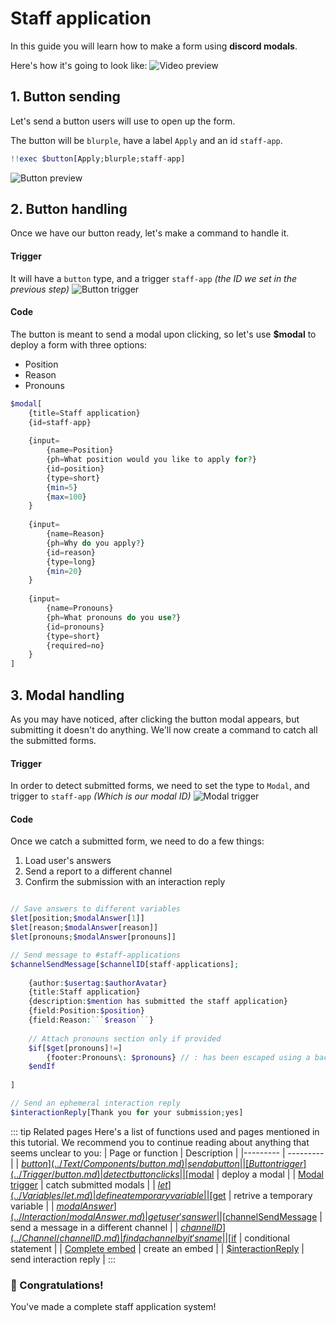 # Staff application
In this guide you will learn how to make a form using **discord modals**.

Here's how it's going to look like:
![Video preview](https://cdn.discordapp.com/attachments/957286111250624552/1100134419131531304/staff-app.gif)

## 1. Button sending
Let's send a button users will use to open up the form.

The button will be `blurple`, have a label `Apply` and an id `staff-app`.
```php
!!exec $button[Apply;blurple;staff-app]
```

![Button preview](https://cdn.discordapp.com/attachments/957286111250624552/1100143691835916388/image.png)

## 2. Button handling
Once we have our button ready, let's make a command to handle it.

#### Trigger
It will have a `button` type, and a trigger `staff-app` *(the ID we set in the previous step)*
![Button trigger](https://cdn.discordapp.com/attachments/957286111250624552/1100140031772995646/image.png)

#### Code
The button is meant to send a modal upon clicking, so let's use **$modal** to deploy a form with three options:
* Position
* Reason
* Pronouns

```php
$modal[
    {title=Staff application}
    {id=staff-app}
    
    {input=
        {name=Position}
        {ph=What position would you like to apply for?}
        {id=position}
        {type=short}
        {min=5}
        {max=100}
    }
    
    {input=
        {name=Reason}
        {ph=Why do you apply?}
        {id=reason}
        {type=long}
        {min=20}
    }
    
    {input=
        {name=Pronouns}
        {ph=What pronouns do you use?}
        {id=pronouns}
        {type=short}
        {required=no}
    }
]
```

## 3. Modal handling
As you may have noticed, after clicking the button modal appears, but submitting it doesn't do anything.
We'll now create a command to catch all the submitted forms.

#### Trigger
In order to detect submitted forms, we need to set the type to `Modal`, and trigger to `staff-app` *(Which is our modal ID)*
![Modal trigger](https://cdn.discordapp.com/attachments/957286111250624552/1100142660448165960/image.png)

#### Code
Once we catch a submitted form, we need to do a few things:
1. Load user's answers
2. Send a report to a different channel
3. Confirm the submission with an interaction reply

```php

// Save answers to different variables
$let[position;$modalAnswer[1]]
$let[reason;$modalAnswer[reason]]
$let[pronouns;$modalAnswer[pronouns]]

// Send message to #staff-applications
$channelSendMessage[$channelID[staff-applications];
    
    {author:$usertag:$authorAvatar}
    {title:Staff application}
    {description:$mention has submitted the staff application}
    {field:Position:$position}
    {field:Reason:```$reason```}
    
    // Attach pronouns section only if provided
    $if[$get[pronouns]!=]
        {footer:Pronouns\: $pronouns} // : has been escaped using a backslash
    $endIf
    
]

// Send an ephemeral interaction reply
$interactionReply[Thank you for your submission;yes]
```

::: tip Related pages
Here's a list of functions used and pages mentioned in this tutorial.
We recommend you to continue reading about anything that seems unclear to you:
| Page or function | Description |
|---------         | ---------   |
| [$button](../Text/Components/button.md) | send a button |
| [Button trigger](../Trigger/button.md) | detect button clicks |
| [$modal](../Interaction/modal.md) | deploy a modal |
| [Modal trigger](../Trigger/modal.md) | catch submitted modals |
| [$let](../Variables/let.md) | define a temporary variable |
| [$get](../Variables/get.md) | retrive a temporary variable |
| [$modalAnswer](../Interaction/modalAnswer.md) | get user's answer |
| [$channelSendMessage](../Message/channelSendMessage.md) | send a message in a different channel |
| [$channelID](../Channel/channelID.md) | find a channel by it's name |
| [$if](../Text/Condition/if.md) | conditional statement |
| [Complete embed](../Text/Embed/example.md) | create an embed |
| [$interactionReply](../Interaction/interactionReply.md) | send interaction reply |
:::


### 🎉 Congratulations!
You've made a complete staff application system!
